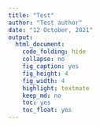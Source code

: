 ```yaml
---
title: "Test"
author: "Test author"
date: "12 October, 2021"
output:
  html_document:
    code_folding: hide
    collapse: no
    fig_caption: yes
    fig_height: 4
    fig_width: 4
    highlight: textmate
    keep_md: no
    toc: yes
    toc_float: yes
---
```



